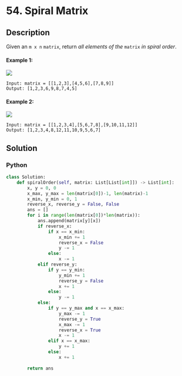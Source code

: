 # 54. Spiral Matrix

## Description
Given an `m x n` `matrix`, return *all elements of the* `matrix` *in spiral order*.

#### Example 1:
![](https://assets.leetcode.com/uploads/2020/11/13/spiral1.jpg)
```
Input: matrix = [[1,2,3],[4,5,6],[7,8,9]]
Output: [1,2,3,6,9,8,7,4,5]
```

#### Example 2:

![](https://assets.leetcode.com/uploads/2020/11/13/spiral.jpg)
```
Input: matrix = [[1,2,3,4],[5,6,7,8],[9,10,11,12]]
Output: [1,2,3,4,8,12,11,10,9,5,6,7]
```


## Solution

### Python
```python
class Solution:
    def spiralOrder(self, matrix: List[List[int]]) -> List[int]:
        x, y = 0, 0
        x_max, y_max = len(matrix[0])-1, len(matrix)-1
        x_min, y_min = 0, 1
        reverse_x, reverse_y = False, False
        ans = []
        for i in range(len(matrix[0])*len(matrix)):
            ans.append(matrix[y][x])
            if reverse_x:
                if x == x_min:
                    x_min += 1
                    reverse_x = False
                    y -= 1
                else:
                    x -= 1
            elif reverse_y:
                if y == y_min:
                    y_min += 1
                    reverse_y = False
                    x += 1
                else:
                    y -= 1
            else:
                if y == y_max and x == x_max:
                    y_max -= 1
                    reverse_y = True
                    x_max -= 1
                    reverse_x = True
                    x -= 1
                elif x == x_max:
                    y += 1
                else:
                    x += 1
        
        return ans
```